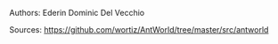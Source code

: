 Authors:
Ederin 
Dominic Del Vecchio

Sources:
https://github.com/wortiz/AntWorld/tree/master/src/antworld
  
